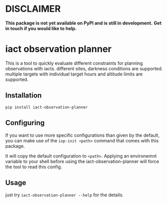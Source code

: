 # DISCLAIMER
**This package is not yet available on PyPI and is still in development.**
**Get in touch if you would like to help.**


# iact observation planner


This is a tool to quickly evaluate different constraints for planning observations with iacts. different sites, darkness conditions are supported. multiple targets with individual target hours and altitude limits are supported.

## Installation

`pip install iact-observation-planner`

## Configuring

If you want to use more specific configurations than given by the default, you can make use of the `iop-init <path>` command that comes with this package.

It will copy the default configuration to `<path>`. Applying an environemnt variable to your shell before using the iact-observation-planner will force the tool to read this config.

## Usage

just try `iact-observation-planner --help` for the details.